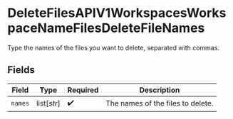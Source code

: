 # DeleteFilesAPIV1WorkspacesWorkspaceNameFilesDeleteFileNames

Type the names of the files you want to delete, separated with commas.


## Fields

| Field                             | Type                              | Required                          | Description                       |
| --------------------------------- | --------------------------------- | --------------------------------- | --------------------------------- |
| `names`                           | list[*str*]                       | :heavy_check_mark:                | The names of the files to delete. |